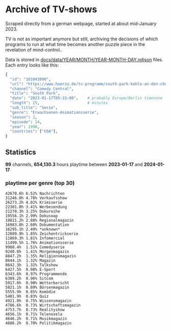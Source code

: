 # Archive of TV-shows

Scraped directly from a german webpage, started at about mid-January 2023.

TV is not as important anymore but still, archiving the decisions of which programs to run at what time
becomes another puzzle piece in the revelation of mind-control.. 

Data is stored in [docs/data/YEAR/MONTH/YEAR-MONTH-DAY.ndjson](docs/data/) files. 
Each entry looks like this:

```python
{
  "id": "181043890", 
  "url": "https://www.hoerzu.de/tv-programm/south-park-kohle-an-den-chefkoch/bid_181043890/", 
  "channel": "Comedy Central", 
  "title": "South Park", 
  "date": "2023-01-17T05:15:00",    # probably Europe/Berlin timezone 
  "length": 25,                     # minutes 
  "sub_title": "Serie", 
  "genre": "Erwachsenen-Animationsserie", 
  "season": 2, 
  "episode": 14, 
  "year": 1998, 
  "countries": ["USA"],
}
```

## Statistics

**99** channels, **654,130.3** hours playtime between **2023-01-17** and **2024-01-17**


### playtime per genre (top 30)

    42670.6h 6.52% Nachrichten
    31246.0h 4.78% Verkaufsshow
    26273.2h 4.02% Krimiserie
    22301.8h 3.41% Werbesendung
    21270.3h 3.25% Dokureihe
    19556.1h 2.99% Dokusoap
    18821.2h 2.88% Regionalmagazin
    16983.0h 2.60% Dokumentation
    16295.1h 2.49% *unknown*
    12089.9h 1.85% Zeichentrickserie
    11869.3h 1.81% Infomercial
    11499.5h 1.76% Animationsserie
    9908.4h  1.51% Comedyserie
    9240.8h  1.41% Morgenmagazin
    8847.2h  1.35% Religionsmagazin
    8644.1h  1.32% Magazin
    8642.3h  1.32% Talkshow
    6427.5h  0.98% E-Sport
    6343.6h  0.97% Programmende
    6309.2h  0.96% Sitcom
    5917.0h  0.90% Wetterbericht
    5821.1h  0.89% Börsenmagazin
    5555.9h  0.85% Komödie
    5401.9h  0.83% Quiz
    4921.0h  0.75% Wissensmagazin
    4786.6h  0.73% Wirtschaftsmagazin
    4753.7h  0.73% Realityshow
    4656.1h  0.71% Telenovela
    4646.2h  0.71% Musikmagazin
    4606.2h  0.70% Politikmagazin

